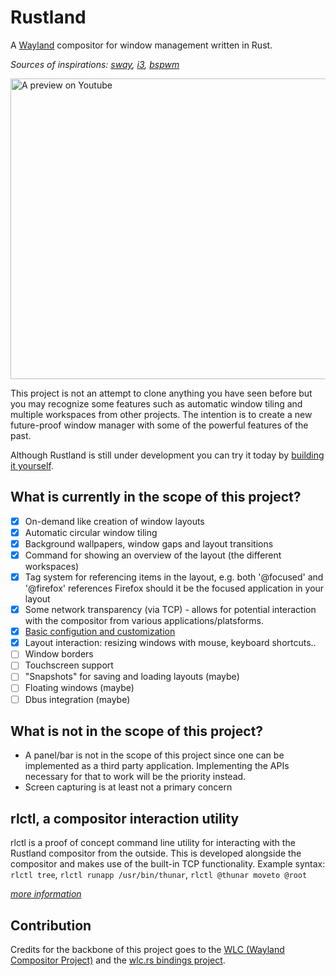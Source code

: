 Rustland
========

A [Wayland](https://wayland.freedesktop.org/) compositor for window management written in Rust.
  
*Sources of inspirations: [sway](http://swaywm.org/), [i3](https://i3wm.org/), [bspwm](https://github.com/baskerville/bspwm)*

<img alt="A preview on Youtube" align="center" width="827" height="481" src="https://i.imgur.com/Ek06LG8.png">

 This project is not an attempt to clone anything you have seen before but you may recognize some features such as automatic window tiling and multiple workspaces from other projects. The intention is to create a new future-proof window manager with some of the powerful features of the past.
  
 Although Rustland is still under development you can try it today by [building it yourself](https://github.com/perfah/Rustland/wiki/Get-started#building).

What is currently in the scope of this project?
-----------------------------------------------

 - [x] On-demand like creation of window layouts 
 - [x] Automatic circular window tiling
 - [x] Background wallpapers, window gaps and layout transitions
 - [x] Command for showing an overview of the layout (the different workspaces) 
 - [x] Tag system for referencing items in the layout, e.g. both '@focused' and '@firefox' references Firefox should it be the focused application in your layout
 - [x] Some network transparency (via TCP) - allows for potential interaction with the compositor from various applications/platsforms. 
 - [x] [Basic configution and customization](https://github.com/perfah/Rustland/wiki/Configuration)
 - [X] Layout interaction: resizing windows with mouse, keyboard shortcuts..
 - [ ] Window borders
 - [ ] Touchscreen support
 - [ ] "Snapshots" for saving and loading layouts (maybe)
 - [ ] Floating windows (maybe)
 - [ ] Dbus integration (maybe) 

What is not in the scope of this project?
-----------------------------------------

* A panel/bar is not in the scope of this project since one can be implemented as a third party application. Implementing the APIs necessary for that to work will be the priority instead.
* Screen capturing is at least not a primary concern

rlctl, a compositor interaction utility
---------------------------------------

rlctl is a proof of concept command line utility for interacting with the Rustland compositor from the outside. 
This is developed alongside the compositor and makes use of the built-in TCP functionality.
Example syntax: ``rlctl tree``, ``rlctl runapp /usr/bin/thunar``, ``rlctl @thunar moveto @root``
   
[*more information*](https://github.com/perfah/Rustland/wiki/rlctl,-a-compositor-interaction-utility)

Contribution
------------

Credits for the backbone of this project goes to the [WLC (Wayland Compositor Project)](https://github.com/Cloudef/wlc) and the [wlc.rs bindings project](https://github.com/Drakulix/wlc.rs).
